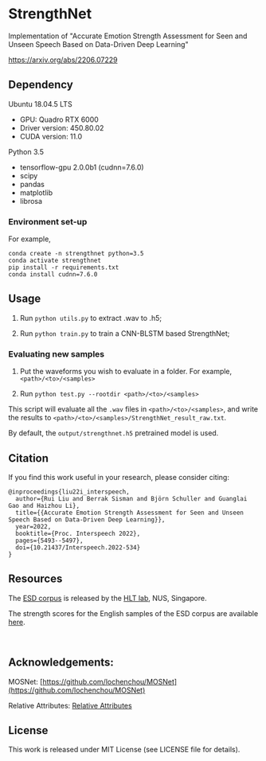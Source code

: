 # StrengthNet
Implementation of  "Accurate Emotion Strength Assessment for Seen and Unseen Speech Based on Data-Driven Deep Learning"

https://arxiv.org/abs/2206.07229


## Dependency
Ubuntu 18.04.5 LTS

- GPU: Quadro RTX 6000
- Driver version: 450.80.02
- CUDA version: 11.0

Python 3.5
- tensorflow-gpu 2.0.0b1 (cudnn=7.6.0)
- scipy
- pandas
- matplotlib
- librosa

### Environment set-up
For example,
```
conda create -n strengthnet python=3.5
conda activate strengthnet
pip install -r requirements.txt
conda install cudnn=7.6.0
```

## Usage
  
1. Run `python utils.py` to extract .wav to .h5;

2. Run `python train.py` to train a CNN-BLSTM based StrengthNet;
 
 
 

### Evaluating new samples

1. Put the waveforms you wish to evaluate in a folder. For example, `<path>/<to>/<samples>`

2. Run `python test.py --rootdir <path>/<to>/<samples>`

This script will evaluate all the `.wav` files in `<path>/<to>/<samples>`, and write the results to `<path>/<to>/<samples>/StrengthNet_result_raw.txt`. 

By default, the `output/strengthnet.h5` pretrained model is used.


## Citation

If you find this work useful in your research, please consider citing:
```
@inproceedings{liu22i_interspeech,
  author={Rui Liu and Berrak Sisman and Björn Schuller and Guanglai Gao and Haizhou Li},
  title={{Accurate Emotion Strength Assessment for Seen and Unseen Speech Based on Data-Driven Deep Learning}},
  year=2022,
  booktitle={Proc. Interspeech 2022},
  pages={5493--5497},
  doi={10.21437/Interspeech.2022-534}
}
```
 
  

## Resources

The [ESD corpus](https://github.com/HLTSingapore/Emotional-Speech-Data) is released by the [HLT lab](https://www.eng.nus.edu.sg/ece/hlt/), NUS, Singapore.<br>

The strength scores for the English samples of the ESD corpus are available [here](https://github.com/ttslr/StrengthNet/blob/main/Score_List.csv).

<br>


## Acknowledgements:

MOSNet: [https://github.com/lochenchou/MOSNet](https://github.com/lochenchou/MOSNet)

Relative Attributes: [Relative Attributes](https://github.com/chaitanya100100/Relative-Attributes-Zero-Shot-Learning)


## License

This work is released under MIT License (see LICENSE file for details).
